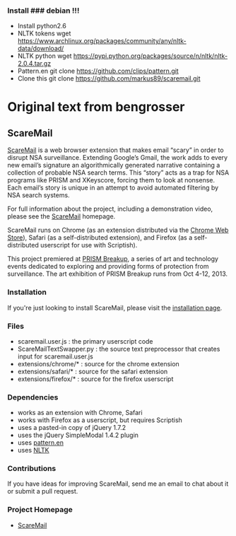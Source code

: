 ### Install ### debian !!!

* Install python2.6
* NLTK tokens  wget https://www.archlinux.org/packages/community/any/nltk-data/download/
* NLTK python  wget https://pypi.python.org/packages/source/n/nltk/nltk-2.0.4.tar.gz
* Pattern.en   git clone https://github.com/clips/pattern.git
* Clone this   git clone https://github.com/markus89/scaremail.git



# Original text from bengrosser

## ScareMail

[ScareMail](http://bengrosser.com/projects/scaremail/) is a web browser extension that makes email “scary” in order to disrupt NSA surveillance. Extending Google’s Gmail, the work adds to every new email’s signature an algorithmically generated narrative containing a collection of probable NSA search terms. This “story” acts as a trap for NSA programs like PRISM and XKeyscore, forcing them to look at nonsense. Each email’s story is unique in an attempt to avoid automated filtering by NSA search systems.

For full information about the project, including a demonstration video, please see the [ScareMail](http://bengrosser.com/projects/scaremail/) homepage.

ScareMail runs on Chrome (as an extension distributed via the [Chrome Web Store](https://chrome.google.com/webstore/detail/scaremail/eepplgobicobmfkbgbfdfjeabhlffkjn)), Safari (as a self-distributed extension), and Firefox (as a self-distributed userscript for use with Scriptish).

This project premiered at [PRISM Breakup](http://prismbreakup.org), a series of art and technology events dedicated to exploring and providing forms of protection from surveillance. The art exhibition of PRISM Breakup runs from Oct 4-12, 2013.


### Installation

If you're just looking to install ScareMail, please visit the [installation page](http://bengrosser.com/projects/scaremail/install-scaremail/).


### Files

* scaremail.user.js : the primary userscript code
* ScareMailTextSwapper.py : the source text preprocessor that creates input for scaremail.user.js
* extensions/chrome/* : source for the chrome extension
* extensions/safari/* : source for the safari extension
* extensions/firefox/* : source for the firefox userscript


### Dependencies

* works as an extension with Chrome, Safari
* works with Firefox as a userscript, but requires Scriptish
* uses a pasted-in copy of jQuery 1.7.2
* uses the jQuery SimpleModal 1.4.2 plugin
* uses [pattern.en](http://www.clips.ua.ac.be/pages/pattern-en)
* uses [NLTK](http://nltk.org)


### Contributions

If you have ideas for improving ScareMail, send me an email to chat about it or submit a pull request.

 
### Project Homepage
* [ScareMail](http://bengrosser.com/projects/scaremail/)

